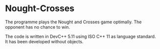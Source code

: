 # Nought-Crosses
The programme plays the Nought and Crosses game optimally.
The opponent has no chance to win.

The code is written in DevC++ 5.11 using ISO C++ 11 as language standard.
It has been developed without objects.
